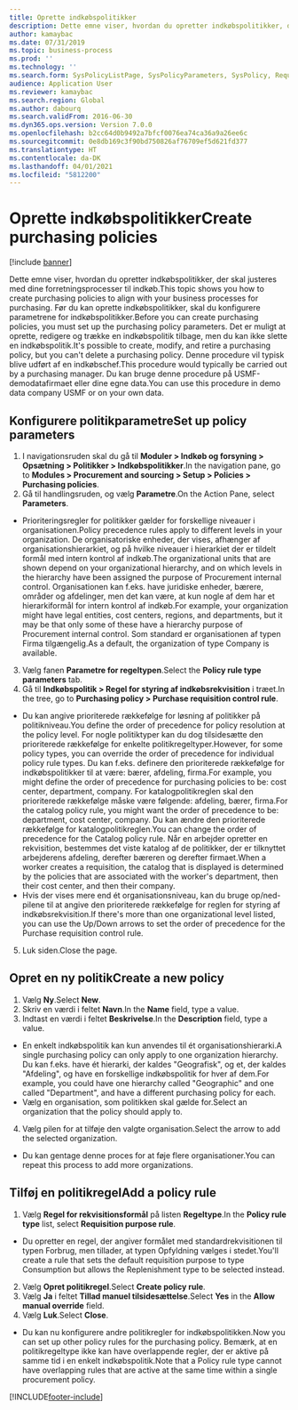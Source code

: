 ```yaml
---
title: Oprette indkøbspolitikker
description: Dette emne viser, hvordan du opretter indkøbspolitikker, der skal justeres med dine forretningsprocesser til indkøb.
author: kamaybac
ms.date: 07/31/2019
ms.topic: business-process
ms.prod: ''
ms.technology: ''
ms.search.form: SysPolicyListPage, SysPolicyParameters, SysPolicy, RequisitionPurposeRule
audience: Application User
ms.reviewer: kamaybac
ms.search.region: Global
ms.author: dabourq
ms.search.validFrom: 2016-06-30
ms.dyn365.ops.version: Version 7.0.0
ms.openlocfilehash: b2cc64d0b9492a7bfcf0076ea74ca36a9a26ee6c
ms.sourcegitcommit: 0e8db169c3f90bd750826af76709ef5d621fd377
ms.translationtype: HT
ms.contentlocale: da-DK
ms.lasthandoff: 04/01/2021
ms.locfileid: "5812200"
---
```

# <a name="create-purchasing-policies"></a><span data-ttu-id="e3767-103">Oprette indkøbspolitikker</span><span class="sxs-lookup"><span data-stu-id="e3767-103">Create purchasing policies</span></span>

[!include [banner](../../includes/banner.md)]

<span data-ttu-id="e3767-104">Dette emne viser, hvordan du opretter indkøbspolitikker, der skal justeres med dine forretningsprocesser til indkøb.</span><span class="sxs-lookup"><span data-stu-id="e3767-104">This topic shows you how to create purchasing policies to align with your business processes for purchasing.</span></span> <span data-ttu-id="e3767-105">Før du kan oprette indkøbspolitikker, skal du konfigurere parametrene for indkøbspolitikker.</span><span class="sxs-lookup"><span data-stu-id="e3767-105">Before you can create purchasing policies, you must set up the purchasing policy parameters.</span></span> <span data-ttu-id="e3767-106">Det er muligt at oprette, redigere og trække en indkøbspolitik tilbage, men du kan ikke slette en indkøbspolitik.</span><span class="sxs-lookup"><span data-stu-id="e3767-106">It's possible to create, modify, and retire a purchasing policy, but you can't delete a purchasing policy.</span></span> <span data-ttu-id="e3767-107">Denne procedure vil typisk blive udført af en indkøbschef.</span><span class="sxs-lookup"><span data-stu-id="e3767-107">This procedure would typically be carried out by a purchasing manager.</span></span> <span data-ttu-id="e3767-108">Du kan bruge denne procedure på USMF-demodatafirmaet eller dine egne data.</span><span class="sxs-lookup"><span data-stu-id="e3767-108">You can use this procedure in demo data company USMF or on your own data.</span></span>


## <a name="set-up-policy-parameters"></a><span data-ttu-id="e3767-109">Konfigurere politikparametre</span><span class="sxs-lookup"><span data-stu-id="e3767-109">Set up policy parameters</span></span>
1. <span data-ttu-id="e3767-110">I navigationsruden skal du gå til **Moduler > Indkøb og forsyning > Opsætning > Politikker > Indkøbspolitikker**.</span><span class="sxs-lookup"><span data-stu-id="e3767-110">In the navigation pane, go to **Modules > Procurement and sourcing > Setup > Policies > Purchasing policies**.</span></span>
2. <span data-ttu-id="e3767-111">Gå til handlingsruden, og vælg **Parametre**.</span><span class="sxs-lookup"><span data-stu-id="e3767-111">On the Action Pane, select **Parameters**.</span></span>
- <span data-ttu-id="e3767-112">Prioriteringsregler for politikker gælder for forskellige niveauer i organisationen.</span><span class="sxs-lookup"><span data-stu-id="e3767-112">Policy precedence rules apply to different levels in your organization.</span></span> <span data-ttu-id="e3767-113">De organisatoriske enheder, der vises, afhænger af organisationshierarkiet, og på hvilke niveauer i hierarkiet der er tildelt formål med intern kontrol af indkøb.</span><span class="sxs-lookup"><span data-stu-id="e3767-113">The organizational units that are shown depend on your organizational hierarchy, and on which levels in the hierarchy have been assigned the purpose of Procurement internal control.</span></span> <span data-ttu-id="e3767-114">Organisationen kan f.eks. have juridiske enheder, bærere, områder og afdelinger, men det kan være, at kun nogle af dem har et hierarkiformål for intern kontrol af indkøb.</span><span class="sxs-lookup"><span data-stu-id="e3767-114">For example, your organization might have legal entities, cost centers, regions, and departments, but it may be that only some of these have a hierarchy purpose of Procurement internal control.</span></span> <span data-ttu-id="e3767-115">Som standard er organisationen af typen Firma tilgængelig.</span><span class="sxs-lookup"><span data-stu-id="e3767-115">As a default, the organization of type Company is available.</span></span>  
3. <span data-ttu-id="e3767-116">Vælg fanen **Parametre for regeltypen**.</span><span class="sxs-lookup"><span data-stu-id="e3767-116">Select the **Policy rule type parameters** tab.</span></span>
4. <span data-ttu-id="e3767-117">Gå til **Indkøbspolitik > Regel for styring af indkøbsrekvisition** i træet.</span><span class="sxs-lookup"><span data-stu-id="e3767-117">In the tree, go to **Purchasing policy > Purchase requisition control rule**.</span></span>
- <span data-ttu-id="e3767-118">Du kan angive prioriterede rækkefølge for løsning af politikker på politikniveau.</span><span class="sxs-lookup"><span data-stu-id="e3767-118">You define the order of precedence for policy resolution at the policy level.</span></span> <span data-ttu-id="e3767-119">For nogle politiktyper kan du dog tilsidesætte den prioriterede rækkefølge for enkelte politikregeltyper.</span><span class="sxs-lookup"><span data-stu-id="e3767-119">However, for some policy types, you can override the order of precedence for individual policy rule types.</span></span> <span data-ttu-id="e3767-120">Du kan f.eks. definere den prioriterede rækkefølge for indkøbspolitikker til at være: bærer, afdeling, firma.</span><span class="sxs-lookup"><span data-stu-id="e3767-120">For example, you might define the order of precedence for purchasing policies to be: cost center, department, company.</span></span> <span data-ttu-id="e3767-121">For katalogpolitikreglen skal den prioriterede rækkefølge måske være følgende: afdeling, bærer, firma.</span><span class="sxs-lookup"><span data-stu-id="e3767-121">For the catalog policy rule, you might want the order of precedence to be: department, cost center, company.</span></span> <span data-ttu-id="e3767-122">Du kan ændre den prioriterede rækkefølge for katalogpolitikreglen.</span><span class="sxs-lookup"><span data-stu-id="e3767-122">You can change the order of precedence for the Catalog policy rule.</span></span> <span data-ttu-id="e3767-123">Når en arbejder opretter en rekvisition, bestemmes det viste katalog af de politikker, der er tilknyttet arbejderens afdeling, derefter bæreren og derefter firmaet.</span><span class="sxs-lookup"><span data-stu-id="e3767-123">When a worker creates a requisition, the catalog that is displayed is determined by the policies that are associated with the worker's department, then their cost center, and then their company.</span></span>  
- <span data-ttu-id="e3767-124">Hvis der vises mere end ét organisationsniveau, kan du bruge op/ned-pilene til at angive den prioriterede rækkefølge for reglen for styring af indkøbsrekvisition.</span><span class="sxs-lookup"><span data-stu-id="e3767-124">If there's more than one organizational level listed, you can use the Up/Down arrows to set the order of precedence for the Purchase requisition control rule.</span></span>  
5. <span data-ttu-id="e3767-125">Luk siden.</span><span class="sxs-lookup"><span data-stu-id="e3767-125">Close the page.</span></span>

## <a name="create-a-new-policy"></a><span data-ttu-id="e3767-126">Opret en ny politik</span><span class="sxs-lookup"><span data-stu-id="e3767-126">Create a new policy</span></span>
1. <span data-ttu-id="e3767-127">Vælg **Ny**.</span><span class="sxs-lookup"><span data-stu-id="e3767-127">Select **New**.</span></span>
2. <span data-ttu-id="e3767-128">Skriv en værdi i feltet **Navn**.</span><span class="sxs-lookup"><span data-stu-id="e3767-128">In the **Name** field, type a value.</span></span>
3. <span data-ttu-id="e3767-129">Indtast en værdi i feltet **Beskrivelse**.</span><span class="sxs-lookup"><span data-stu-id="e3767-129">In the **Description** field, type a value.</span></span>
- <span data-ttu-id="e3767-130">En enkelt indkøbspolitik kan kun anvendes til ét organisationshierarki.</span><span class="sxs-lookup"><span data-stu-id="e3767-130">A single purchasing policy can only apply to one organization hierarchy.</span></span> <span data-ttu-id="e3767-131">Du kan f.eks. have ét hierarki, der kaldes "Geografisk", og et, der kaldes "Afdeling", og have en forskellige indkøbspolitik for hver af dem.</span><span class="sxs-lookup"><span data-stu-id="e3767-131">For example, you could have one hierarchy called "Geographic" and one called "Department", and have a different purchasing policy for each.</span></span>  
- <span data-ttu-id="e3767-132">Vælg en organisation, som politikken skal gælde for.</span><span class="sxs-lookup"><span data-stu-id="e3767-132">Select an organization that the policy should apply to.</span></span>  
4. <span data-ttu-id="e3767-133">Vælg pilen for at tilføje den valgte organisation.</span><span class="sxs-lookup"><span data-stu-id="e3767-133">Select the arrow to add the selected organization.</span></span>
- <span data-ttu-id="e3767-134">Du kan gentage denne proces for at føje flere organisationer.</span><span class="sxs-lookup"><span data-stu-id="e3767-134">You can repeat this process to add more organizations.</span></span>  

## <a name="add-a-policy-rule"></a><span data-ttu-id="e3767-135">Tilføj en politikregel</span><span class="sxs-lookup"><span data-stu-id="e3767-135">Add a policy rule</span></span>
1. <span data-ttu-id="e3767-136">Vælg **Regel for rekvisitionsformål** på listen **Regeltype**.</span><span class="sxs-lookup"><span data-stu-id="e3767-136">In the **Policy rule type** list, select **Requisition purpose rule**.</span></span>
- <span data-ttu-id="e3767-137">Du opretter en regel, der angiver formålet med standardrekvisitionen til typen Forbrug, men tillader, at typen Opfyldning vælges i stedet.</span><span class="sxs-lookup"><span data-stu-id="e3767-137">You'll create a rule that sets the default requisition purpose to type Consumption but allows the Replenishment type to be selected instead.</span></span>  
2. <span data-ttu-id="e3767-138">Vælg **Opret politikregel**.</span><span class="sxs-lookup"><span data-stu-id="e3767-138">Select **Create policy rule**.</span></span>
3. <span data-ttu-id="e3767-139">Vælg **Ja** i feltet **Tillad manuel tilsidesættelse**.</span><span class="sxs-lookup"><span data-stu-id="e3767-139">Select **Yes** in the **Allow manual override** field.</span></span>
4. <span data-ttu-id="e3767-140">Vælg **Luk**.</span><span class="sxs-lookup"><span data-stu-id="e3767-140">Select **Close**.</span></span>
- <span data-ttu-id="e3767-141">Du kan nu konfigurere andre politikregler for indkøbspolitikken.</span><span class="sxs-lookup"><span data-stu-id="e3767-141">Now you can set up other policy rules for the purchasing policy.</span></span> <span data-ttu-id="e3767-142">Bemærk, at en politikregeltype ikke kan have overlappende regler, der er aktive på samme tid i en enkelt indkøbspolitik.</span><span class="sxs-lookup"><span data-stu-id="e3767-142">Note that a Policy rule type cannot have overlapping rules that are active at the same time within a single procurement policy.</span></span>  



[!INCLUDE[footer-include](../../../includes/footer-banner.md)]